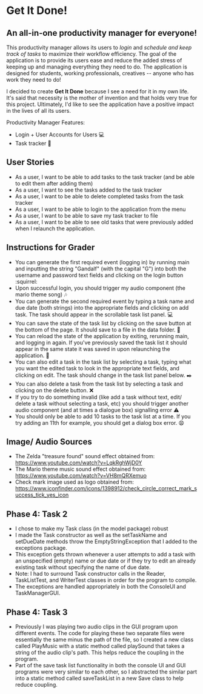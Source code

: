 # Get It Done!

## An all-in-one productivity manager for everyone!

This productivity manager allows its users to *login* and *schedule and keep track of tasks* to maximize their workflow efficiency. 
The goal of the application is to provide its users ease and reduce the added stress 
of keeping up and managing everything they need to do. The application is designed for 
students, working professionals, creatives -- anyone who has work they need to do! <br>

I decided to create **Get It Done** because I see a need for it in my own life. It's said 
that necessity is the mother of invention and that holds very true for this project. Ultimately, I'd like to 
see the application have a positive impact in the lives of all its users.

Productivity Manager Features:
- Login + User Accounts for Users :computer:
- Task tracker :memo:

## User Stories

- As a user, I want to be able to add tasks to the task tracker (and be able to edit them after adding them)
- As a user, I want to see the tasks added to the task tracker
- As a user, I want to be able to delete completed tasks from the task tracker
- As a user, I want to be able to login to the application from the menu
- As a user, I want to be able to save my task tracker to file
- As a user, I want to be able to see old tasks that were previously added when I relaunch the application.

## Instructions for Grader
- You can generate the first required event (logging in) by running main and inputting the string "Gandalf"  (with the capital "G") into both the username and password text fields and clicking on the login button :squirrel:
- Upon successful login, you should trigger my audio component (the mario theme song) :notes:
- You can generate the second required event by typing a task name and due date (both strings) into the appropriate fields and clicking on add task.
The task should appear in the scrollable task list panel. :computer:	
- You can save the state of the task list by clicking on the save button at the bottom of the page. It should save to a file in the data folder. :floppy_disk:
- You can reload the state of the application by exiting, rerunning main, and logging in again. If you've previously saved the task list it should appear in the same state it was saved in upon relaunching the application. :file_folder:
- You can also edit a task in the task list by selecting a task, typing what you want the edited task to look in the appropriate text fields, and clicking on edit. The task should change in the task list panel below. :black_nib:
- You can also delete a task from the task list by selecting a task and clicking on the delete button. :x:
- If you try to do something invalid (like add a task without text, edit/ delete a task without selecting a task, etc) you should trigger another audio component (and at times a dialogue box) signalling error :warning: 
- You should only be able to add 10 tasks to the task list at a time. If you try adding an 11th for example, you should get a dialog box error. :weary:

## Image/ Audio Sources
- The Zelda "treasure found" sound effect obtained from: https://www.youtube.com/watch?v=LqkRghWjD0Y
- The Mario theme music sound effect obtained from: https://www.youtube.com/watch?v=VH8mQRXemuo
- Check mark image used as logo obtained from: https://www.iconfinder.com/icons/1398912/check_circle_correct_mark_success_tick_yes_icon

## Phase 4: Task 2
- I chose to make my Task class (in the model package) robust 
- I made the Task constructor as well as the setTaskName and setDueDate methods throw the EmptyStringException that I added to the exceptions package. 
- This exception gets thrown whenever a user attempts to add a task with an unspecified (empty) name or due date or if they try to edit an already existing task without specifying the name of due date.
- Note: I had to surround Task constructor calls in the Reader, TaskListTest, and WriterTest classes in order for the program to compile.
- The exceptions are handled appropriately in both the ConsoleUI and TaskManagerGUI.

## Phase 4: Task 3
- Previously I was playing two audio clips in the GUI program upon different events. The code for playing these two separate files were essentially the same minus the path of the file, so I created a new class called PlayMusic with a static method called playSound that takes a string of the audio clip's path. This helps reduce the coupling in the program.
- Part of the save task list functionality in both the console UI and GUI programs were very similar to each other, so I abstracted the similar part into a static method called saveTaskList in a new Save class to help reduce coupling. 